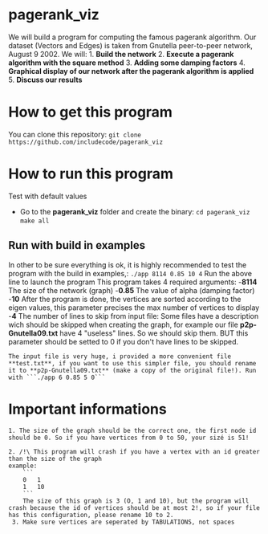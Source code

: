 # pagerank_viz
We will build a program for computing the famous pagerank algorithm. Our dataset (Vectors and Edges) is taken from Gnutella peer-to-peer network, August 9 2002. We will:
    1. **Build the network**
    2. **Execute a pagerank algorithm with the square method**
    3. **Adding some damping factors**
    4. **Graphical display of our network after the pagerank algorithm is applied**
    5. **Discuss our results**
# How to get this program
You can clone this repository:
```git clone https://github.com/includecode/pagerank_viz```

# How to run this program
Test with default values
- Go to the **pagerank_viz** folder and create the binary:
```cd pagerank_viz```
```make all```

## Run with build in examples
In other to be sure everything is ok, it is highly recommended to test the program with the build in examples,:
    ```./app 8114 0.85 10 4```
    Run the above line to launch the program
    This program takes 4 required arguments:
    -**8114** The size of the network (graph)
    -**0.85** The value of alpha (damping factor)
    -**10** After the program is done, the vertices are sorted according to the eigen values, this parameter precises the max number of vertices to display
    -**4** The number of lines to skip from input file: Some files have a description wich should be skipped when creating the graph, for example our file **p2p-Gnutella09.txt** have 4 "useless" lines. So we should skip them. BUT this parameter should be setted to 0 if you don't have lines to be skipped.

    The input file is very huge, i provided a more convenient file **test.txt**, if you want to use this simpler file, you should rename it to **p2p-Gnutella09.txt** (make a copy of the original file!). Run with ```./app 6 0.85 5 0```


# Important informations
    1. The size of the graph should be the correct one, the first node id should be 0. So if you have vertices from 0 to 50, your sizé is 51!
    
    2. /!\ This program will crash if you have a vertex with an id greater than the size of the graph
    example:
        ```
        0   1
        1   10
        ```
        The size of this graph is 3 (O, 1 and 10), but the program will crash because the id of vertices should be at most 2!, so if your file has this configuration, please rename 10 to 2.
     3. Make sure vertices are seperated by TABULATIONS, not spaces
